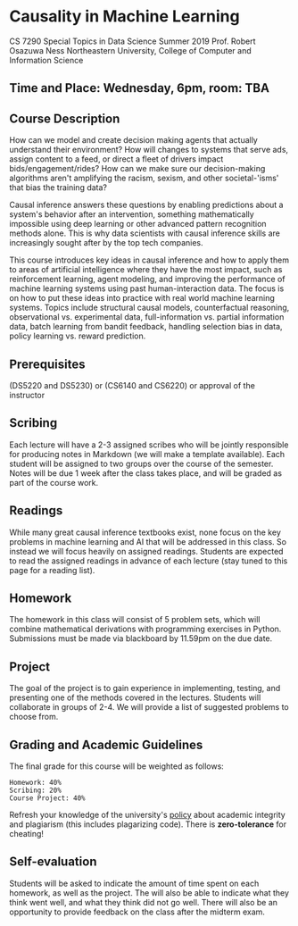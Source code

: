 # Causality in Machine Learning

CS 7290 Special Topics in Data Science
Summer 2019
Prof. Robert Osazuwa Ness
Northeastern University, College of Computer and Information Science
  	
## Time and Place: Wednesday, 6pm, room: TBA

## Course Description

How can we model and create decision making agents that actually understand their environment? How will changes to systems that serve ads, assign content to a feed, or direct a fleet of drivers impact bids/engagement/rides?  How can we make sure our decision-making algorithms aren't amplifying the racism, sexism, and other societal-'isms' that bias the training data?

Causal inference answers these questions by enabling predictions about a system's behavior after an intervention, something mathematically impossible using deep learning or other advanced pattern recognition methods alone.  This is why data scientists with causal inference skills are increasingly sought after by the top tech companies.

This course introduces key ideas in causal inference and how to apply them to areas of artificial intelligence where they have the most impact, such as reinforcement learning, agent modeling, and improving the performance of machine learning systems using past human-interaction data.  The focus is on how to put these ideas into practice with real world machine learning systems. Topics include structural causal models, counterfactual reasoning, observational vs. experimental data, full-information vs. partial information data, batch learning from bandit feedback, handling selection bias in data, policy learning vs. reward prediction.

## Prerequisites

(DS5220 and DS5230) or (CS6140 and CS6220) or approval of the instructor

## Scribing

Each lecture will have a 2-3 assigned scribes who will be jointly responsible for producing notes in Markdown (we will make a template available). Each student will be assigned to two groups over the course of the semester. Notes will be due 1 week after the class takes place, and will be graded as part of the course work.

## Readings

While many great causal inference textbooks exist, none focus on the key problems in machine learning and AI that will be addressed in this class.  So instead we will focus heavily on assigned readings. Students are expected to read the assigned readings in advance of each lecture (stay tuned to this page for a reading list).

## Homework

The homework in this class will consist of 5 problem sets, which will combine mathematical derivations with programming exercises in Python. Submissions must be made via blackboard by 11.59pm on the due date.

## Project

The goal of the project is to gain experience in implementing, testing, and presenting one of the methods covered in the lectures. Students will collaborate in groups of 2-4. We will provide a list of suggested problems to choose from.

## Grading and Academic Guidelines

The final grade for this course will be weighted as follows:

    Homework: 40%
    Scribing: 20%
    Course Project: 40%

Refresh your knowledge of the university's [policy](http://www.northeastern.edu/osccr/academic-integrity-policy/) about academic integrity and plagiarism (this includes plagarizing code). There is **zero-tolerance** for cheating!

## Self-evaluation

Students will be asked to indicate the amount of time spent on each homework, as well as the project. The will also be able to indicate what they think went well, and what they think did not go well. There will also be an opportunity to provide feedback on the class after the midterm exam.

